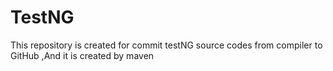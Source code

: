 # TestNG
This repository is created for commit testNG source codes from compiler to GitHub ,And it is created by maven
